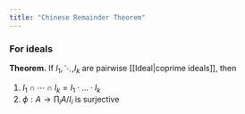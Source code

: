 ```yaml
---
title: "Chinese Remainder Theorem"
---
```


### For ideals
**Theorem.** If $I_1,\ddots,I_k$ are pairwise [[Ideal|coprime ideals]], then
1. $I_1\cap\cdots\cap I_k=I_1\cdot \dots \cdot I_k$
2. $\phi:A\to\prod_i A/I_i$ is surjective